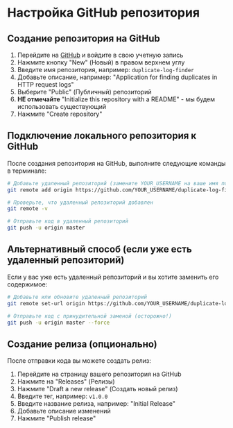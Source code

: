 # Настройка GitHub репозитория

## Создание репозитория на GitHub

1. Перейдите на [GitHub](https://github.com) и войдите в свою учетную запись
2. Нажмите кнопку "New" (Новый) в правом верхнем углу
3. Введите имя репозитория, например: `duplicate-log-finder`
4. Добавьте описание, например: "Application for finding duplicates in HTTP request logs"
5. Выберите "Public" (Публичный) репозиторий
6. **НЕ отмечайте** "Initialize this repository with a README" - мы будем использовать существующий
7. Нажмите "Create repository"

## Подключение локального репозитория к GitHub

После создания репозитория на GitHub, выполните следующие команды в терминале:

```bash
# Добавьте удаленный репозиторий (замените YOUR_USERNAME на ваше имя пользователя GitHub)
git remote add origin https://github.com/YOUR_USERNAME/duplicate-log-finder.git

# Проверьте, что удаленный репозиторий добавлен
git remote -v

# Отправьте код в удаленный репозиторий
git push -u origin master
```

## Альтернативный способ (если уже есть удаленный репозиторий)

Если у вас уже есть удаленный репозиторий и вы хотите заменить его содержимое:

```bash
# Добавьте или обновите удаленный репозиторий
git remote set-url origin https://github.com/YOUR_USERNAME/duplicate-log-finder.git

# Отправьте код с принудительной заменой (осторожно!)
git push -u origin master --force
```

## Создание релиза (опционально)

После отправки кода вы можете создать релиз:

1. Перейдите на страницу вашего репозитория на GitHub
2. Нажмите на "Releases" (Релизы)
3. Нажмите "Draft a new release" (Создать новый релиз)
4. Введите тег, например: `v1.0.0`
5. Введите название релиза, например: "Initial Release"
6. Добавьте описание изменений
7. Нажмите "Publish release"